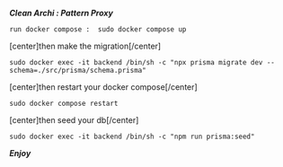           
        
 ***<p class=" text-center">Clean Archi : Pattern Proxy</p>***


``` run docker compose :  sudo docker compose up ```


[center]then make the migration[/center]

``` sudo docker exec -it backend /bin/sh -c "npx prisma migrate dev --schema=./src/prisma/schema.prisma" ```

[center]then restart your docker compose[/center] 

``` sudo docker compose restart ``` 

[center]then seed your db[/center] 

``` sudo docker exec -it backend /bin/sh -c "npm run prisma:seed" ```



***Enjoy***